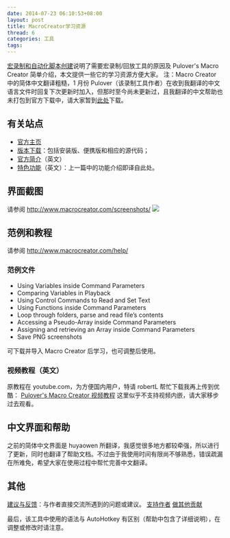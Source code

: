 ```yaml
---
date: 2014-07-23 06:10:53+08:00
layout: post
title: MacroCreator学习资源
thread: 6
categories: 工具
tags:
---
```

[宏录制和自动化脚本创建](http://amnesiac10.github.io/2014/07/23/macro-recording.html)说明了需要宏录制/回放工具的原因及 Pulover's Macro Creator 简单介绍，本文提供一些它的学习资源方便大家。
注：Macro Creator 中的简体中文翻译粗糙，1 月份  Pulover（该录制工具作者）在收到我翻译的中文语言文件时回复下次更新时加入，但那时至今尚未更新过，且我翻译的中文帮助也未打包到官方下载中，请大家暂到[此处](http://t.cn/RviKval)下载。
## 有关站点

* [官方主页](http://www.macrocreator.com/)
* [版本下载](http://www.macrocreator.com/download)：包括安装版、便携版和相应的源代码；
* [官方简介](http://www.macrocreator.com/about/)（英文）
* [特色功能](http://www.macrocreator.com/highlights/)（英文）：上一篇中的功能介绍即译自此处。

## 界面截图
请参阅 http://www.macrocreator.com/screenshots/
![](http://ww3.sinaimg.cn/mw690/6ef7171bgw1eh6kxgcmpjj20q20c941p.jpg)

## 范例和教程
请参阅 http://www.macrocreator.com/help/
### 范例文件
* Using Variables inside Command Parameters
* Comparing Variables in Playback
* Using Control Commands to Read and Set Text
* Using Functions inside Command Parameters
* Loop through folders, parse and read file’s contents
* Accessing a Pseudo-Array inside Command Parameters
* Assigning and retrieving an Array inside Command Parameters
* Save PNG screenshots

可下载并导入 Macro Creator 后学习，也可调整后使用。
### 视频教程（英文）
原教程在 youtube.com，为方便国内用户，特请 robertL 帮忙下载我再上传到优酷：
[Pulover's Macro Creator 视频教程](http://www.youku.com/playlist_show/id_22322795.html)
这里似乎不支持视频内嵌，请大家移步过去观看。

## 中文界面和帮助
之前的简体中文界面是 huyaowen 所翻译，我感觉很多地方都较牵强，所以进行了更新，同时也翻译了帮助文档。不过由于我使用时间有限尚不够熟悉，错误疏漏在所难免，希望大家在使用过程中帮忙完善中文翻译。

## 其他
[建议与反馈](http://ahkscript.org/boards/viewtopic.php?f=6&t=143)：与作者直接交流所遇到的问题或建议。
[支持作者](http://www.macrocreator.com/donate/)
[做其他贡献](http://www.macrocreator.com/project/)

最后，该工具中使用的语法与 AutoHotkey 有区别（帮助中包含了详细说明），在调整或修改时请注意。 
